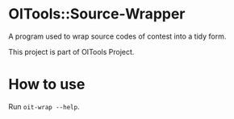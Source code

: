 # OITools::Source-Wrapper

A program used to wrap source codes of contest into a tidy form.

This project is part of OITools Project.

# How to use

Run `oit-wrap --help`.
